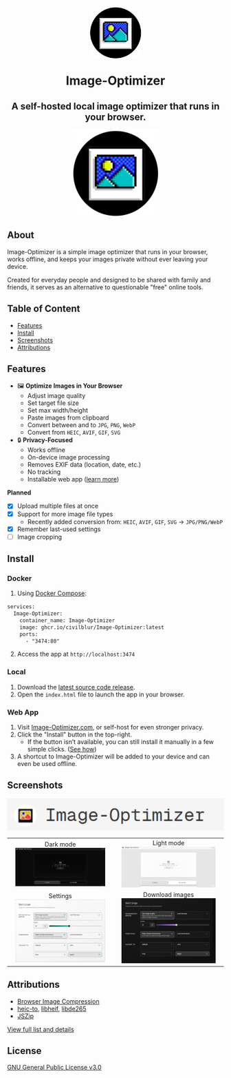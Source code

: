 <h1 align="center">
  <img src="./assets/images/logo (2).png" alt="Image-Optimizer icon" width="120">

Image-Optimizer

</h1>

<h2 align="center"> A self-hosted local image optimizer that runs in your browser.</h2>

<center>
   <img src="./assets/images/logo (2).png" alt="Image-Optimizer desktop screen capture dark mode" width="200">
</center>

## About

Image-Optimizer is a simple image optimizer that runs in your browser, works offline, and keeps your images private without ever leaving your device.

Created for everyday people and designed to be shared with family and friends, it serves as an alternative to questionable "free" online tools.

## Table of Content

- [Features](#features)
- [Install](#install)
- [Screenshots](#screenshots)
- [Attributions](#attributions)

## Features

- 🖼️ **Optimize Images in Your Browser**
  - Adjust image quality
  - Set target file size
  - Set max width/height
  - Paste images from clipboard
  - Convert between and to `JPG`, `PNG`, `WebP`
  - Convert from `HEIC`, `AVIF`, `GIF`, `SVG`
- 🔒 **Privacy-Focused**
  - Works offline
  - On-device image processing
  - Removes EXIF data (location, date, etc.)
  - No tracking
  - Installable web app ([learn more](#web-app))

**Planned**

- [x] Upload multiple files at once
- [x] Support for more image file types
  - Recently added conversion from: `HEIC`, `AVIF`, `GIF`, `SVG` → `JPG/PNG/WebP`
- [x] Remember last-used settings
- [ ] Image cropping

## Install

### Docker

1. Using [Docker Compose](https://docs.docker.com/compose/):

```
services:
  Image-Optimizer:
    container_name: Image-Optimizer
    image: ghcr.io/civilblur/Image-Optimizer:latest
    ports:
      - "3474:80"
```

2. Access the app at `http://localhost:3474`

### Local

1. Download the [latest source code release](https://github.com/civilblur/Image-Optimizer/releases).
1. Open the `index.html` file to launch the app in your browser.

### Web App

1. Visit [Image-Optimizer.com](https://Image-Optimizer.com/), or self-host for even stronger privacy.
1. Click the "Install" button in the top-right.
   - If the button isn’t available, you can still install it manually in a few simple clicks. ([See how](./docs/install-web-app.md))
1. A shortcut to Image-Optimizer will be added to your device and can even be used offline.


## Screenshots



<center>
   <img src="./assets/images/sc-light.png" alt="Image-Optimizer desktop screen capture light mode" width="600">
</center>

|                                                                                                                                  |                                                                                                                                       |
| :------------------------------------------------------------------------------------------------------------------------------: | :-----------------------------------------------------------------------------------------------------------------------------------: |
|       Dark mode<br><img src="./assets/images/sc-fs-dark.png" alt="Image-Optimizer dark mode" width="90%%">       |        Light mode<br><img src="./assets/images/sc-fs-light.png" alt="Image-Optimizer light mode" width="90%%">        |
| Settings<br><img src="./assets/images/settings-light.png" alt="Image-Optimizer settings" width="90%%"> | Download images<br><img src="./assets/images/settings-dark.png" alt="Image-Optimizer settings" width="90%%"> |

## Attributions

- [Browser Image Compression](https://github.com/Donaldcwl/browser-image-compression)
- [heic-to](https://github.com/hoppergee/heic-to), [libheif](https://github.com/strukturag/libheif), [libde265](https://github.com/strukturag/libde265)
- [JSZip](https://github.com/Stuk/jszip)

[View full list and details](./docs/ATTRIBUTIONS.md)

## License

[GNU General Public License v3.0](https://github.com/civilblur/Image-Optimizer/blob/main/README.md)

